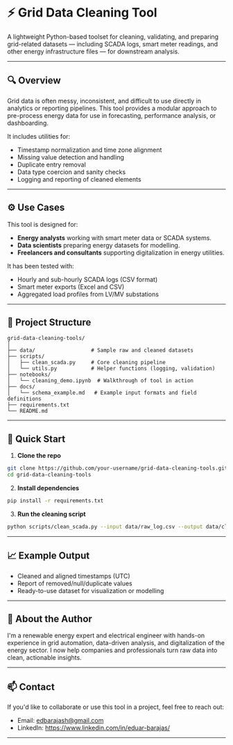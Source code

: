 # ⚡ Grid Data Cleaning Tool

A lightweight Python-based toolset for cleaning, validating, and preparing grid-related datasets — including SCADA logs, smart meter readings, and other energy infrastructure files — for downstream analysis.

---

## 🔍 Overview

Grid data is often messy, inconsistent, and difficult to use directly in analytics or reporting pipelines. This tool provides a modular approach to pre-process energy data for use in forecasting, performance analysis, or dashboarding.

It includes utilities for:
- Timestamp normalization and time zone alignment
- Missing value detection and handling
- Duplicate entry removal
- Data type coercion and sanity checks
- Logging and reporting of cleaned elements

---

## ⚙️ Use Cases

This tool is designed for:
- **Energy analysts** working with smart meter data or SCADA systems.
- **Data scientists** preparing energy datasets for modelling.
- **Freelancers and consultants** supporting digitalization in energy utilities.

It has been tested with:
- Hourly and sub-hourly SCADA logs (CSV format)
- Smart meter exports (Excel and CSV)
- Aggregated load profiles from LV/MV substations

---

## 📂 Project Structure

```
grid-data-cleaning-tools/
│
├── data/                  # Sample raw and cleaned datasets
├── scripts/
│   ├── clean_scada.py     # Core cleaning pipeline
│   └── utils.py           # Helper functions (logging, validation)
├── notebooks/
│   └── cleaning_demo.ipynb  # Walkthrough of tool in action
├── docs/
│   └── schema_example.md   # Example input formats and field definitions
├── requirements.txt
└── README.md
```

---

## 🚀 Quick Start

1. **Clone the repo**
```bash
git clone https://github.com/your-username/grid-data-cleaning-tools.git
cd grid-data-cleaning-tools
```

2. **Install dependencies**
```bash
pip install -r requirements.txt
```

3. **Run the cleaning script**
```bash
python scripts/clean_scada.py --input data/raw_log.csv --output data/cleaned_log.csv
```


---

## 📈 Example Output

- Cleaned and aligned timestamps (UTC)
- Report of removed/null/duplicate values
- Ready-to-use dataset for visualization or modelling

---

## 🧠 About the Author

I'm a renewable energy expert and electrical engineer with hands-on experience in grid automation, data-driven analysis, and digitalization of the energy sector. I now help companies and professionals turn raw data into clean, actionable insights.

---

## 📫 Contact

If you'd like to collaborate or use this tool in a project, feel free to reach out:

- Email: edbarajash@gmail.com  
- LinkedIn: https://www.linkedin.com/in/eduar-barajas/

---
